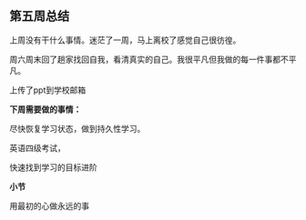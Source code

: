 ## 第五周总结

上周没有干什么事情。迷茫了一周，马上离校了感觉自己很彷徨。

周六周末回了趟家找回自我，看清真实的自己。我很平凡但我做的每一件事都不平凡。

上传了ppt到学校邮箱



**下周需要做的事情：**

尽快恢复学习状态，做到持久性学习。

英语四级考试，

快速找到学习的目标进阶



**小节**

用最初的心做永远的事